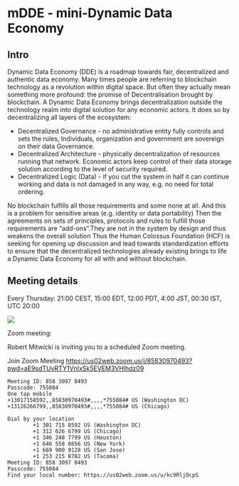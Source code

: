# mDDE - mini-Dynamic Data Economy

## Intro
Dynamic Data Economy (DDE) is a roadmap towards fair, decentralized and authentic data economy. Many times people are referring to blockchain technology as a revolution within digital space. But often they actually mean something more profound: the promise of Decentralisation brought by blockchain. A Dynamic Data Economy brings decentralization outside the technology realm into digital solution for any economic actors. It does so by decentralizing all layers of the ecosystem:

- Decentralized Governance - no administrative entity fully controls and sets the rules, Individuals, organization and government are sovereign on their data Governance.
- Decentralized Architecture - physically decentralization of resources running that network. Economic actors keep control of their data storage solution according to the level of security required.
- Decentralized Logic (Data) - if you cut the system in half it can continue working and data is not damaged in any way, e.g. no need for total ordering.

No blockchain fulfills all those requirements and some none at all. And this is a problem for sensitive areas (e.g. identity or data portability) Then the agreements on sets of principles, protocols and rules to fulfill those requirements are “add-ons”.They are not in the system by design and thus weakens the overall solution Thus the Human Colossus Foundation (HCF) is seeking for opening up discussion and lead towards standardization efforts to ensure that the decentralized technologies already existing brings to life a Dynamic Data Economy for all with and without blockchain.

## Meeting details

Every Thursday: 21:00 CEST, 15:00 EDT, 12:00 PDT, 4:00 JST, 00:30 IST, UTC 20:00

<a target="_blank" href="https://calendar.google.com/event?action=TEMPLATE&amp;tmeid=Mzc5bDQ3ZGtiaWhkZm43dWlxYW9ocXRqa2ZfMjAyMTExMDVUMjAwMDAwWiBjX20yN2N2MDAyamdyN25uOHNwdjVlbjdpNWJnQGc&amp;tmsrc=c_m27cv002jgr7nn8spv5en7i5bg%40group.calendar.google.com"><img border="0" src="https://www.google.com/calendar/images/ext/gc_button1_en.gif"></a>

Zoom meeting:

Robert Mitwicki is inviting you to a scheduled Zoom meeting.

Join Zoom Meeting
https://us02web.zoom.us/j/85830970493?pwd=aE9sdTUvRTY1VnIxSk5EVEM3VHlhdz09

```
Meeting ID: 858 3097 0493
Passcode: 755084
One tap mobile
+13017158592,,85830970493#,,,,*755084# US (Washington DC)
+13126266799,,85830970493#,,,,*755084# US (Chicago)

Dial by your location
        +1 301 715 8592 US (Washington DC)
        +1 312 626 6799 US (Chicago)
        +1 346 248 7799 US (Houston)
        +1 646 558 8656 US (New York)
        +1 669 900 9128 US (San Jose)
        +1 253 215 8782 US (Tacoma)
Meeting ID: 858 3097 0493
Passcode: 755084
Find your local number: https://us02web.zoom.us/u/kc9RljOcpS
```
